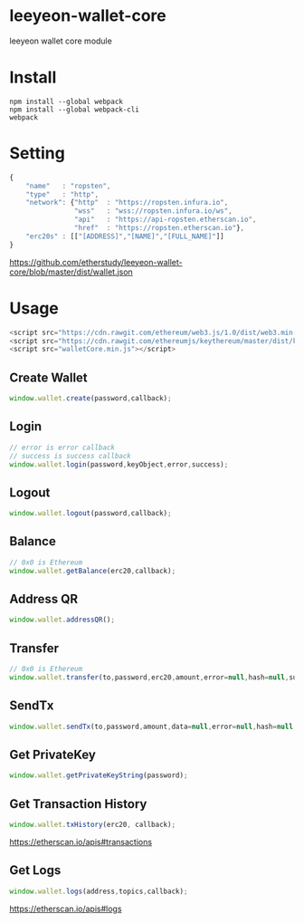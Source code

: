 # leeyeon-wallet-core
leeyeon wallet core module

# Install
```
npm install --global webpack
npm install --global webpack-cli
webpack
```

# Setting
```javascript
{
    "name"   : "ropsten",
    "type"   : "http",
    "network": {"http"	: "https://ropsten.infura.io",
                "wss"	: "wss://ropsten.infura.io/ws",
                "api"	: "https://api-ropsten.etherscan.io",
                "href"	: "https://ropsten.etherscan.io"},
    "erc20s" : [["[ADDRESS]","[NAME]","[FULL_NAME]"]]
}
```
https://github.com/etherstudy/leeyeon-wallet-core/blob/master/dist/wallet.json

# Usage
```javascript
<script src="https://cdn.rawgit.com/ethereum/web3.js/1.0/dist/web3.min.js"></script>
<script src="https://cdn.rawgit.com/ethereumjs/keythereum/master/dist/keythereum.min.js"></script>
<script src="walletCore.min.js"></script>
```

## Create Wallet
```javascript
window.wallet.create(password,callback);
```

## Login
```javascript
// error is error callback
// success is success callback
window.wallet.login(password,keyObject,error,success);
```

## Logout
```javascript
window.wallet.logout(password,callback);
```

## Balance
```javascript
// 0x0 is Ethereum
window.wallet.getBalance(erc20,callback);
```

## Address QR
```javascript
window.wallet.addressQR();
```

## Transfer
```javascript
// 0x0 is Ethereum
window.wallet.transfer(to,password,erc20,amount,error=null,hash=null,success=null);
```

## SendTx
```javascript
window.wallet.sendTx(to,password,amount,data=null,error=null,hash=null,success=null);
```

## Get PrivateKey
```javascript
window.wallet.getPrivateKeyString(password);
```

## Get Transaction History
```javascript
window.wallet.txHistory(erc20, callback);
```
https://etherscan.io/apis#transactions

## Get Logs
```javascript
window.wallet.logs(address,topics,callback);
```
https://etherscan.io/apis#logs
